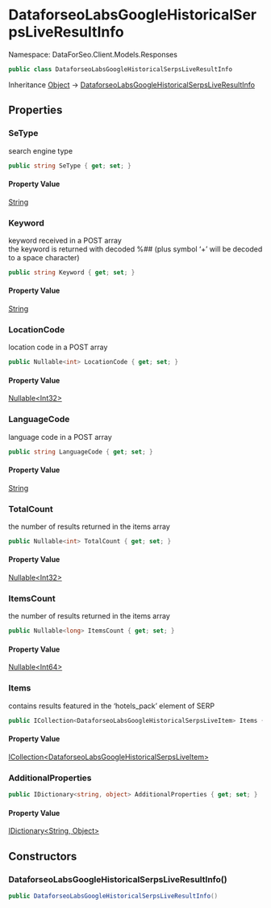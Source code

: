 # DataforseoLabsGoogleHistoricalSerpsLiveResultInfo

Namespace: DataForSeo.Client.Models.Responses

```csharp
public class DataforseoLabsGoogleHistoricalSerpsLiveResultInfo
```

Inheritance [Object](https://docs.microsoft.com/en-us/dotnet/api/system.object) → [DataforseoLabsGoogleHistoricalSerpsLiveResultInfo](./dataforseo.client.models.responses.dataforseolabsgooglehistoricalserpsliveresultinfo.md)

## Properties

### **SeType**

search engine type

```csharp
public string SeType { get; set; }
```

#### Property Value

[String](https://docs.microsoft.com/en-us/dotnet/api/system.string)<br>

### **Keyword**

keyword received in a POST array
 <br>the keyword is returned with decoded %## (plus symbol ‘+’ will be decoded to a space character)

```csharp
public string Keyword { get; set; }
```

#### Property Value

[String](https://docs.microsoft.com/en-us/dotnet/api/system.string)<br>

### **LocationCode**

location code in a POST array

```csharp
public Nullable<int> LocationCode { get; set; }
```

#### Property Value

[Nullable&lt;Int32&gt;](https://docs.microsoft.com/en-us/dotnet/api/system.nullable-1)<br>

### **LanguageCode**

language code in a POST array

```csharp
public string LanguageCode { get; set; }
```

#### Property Value

[String](https://docs.microsoft.com/en-us/dotnet/api/system.string)<br>

### **TotalCount**

the number of results returned in the items array

```csharp
public Nullable<int> TotalCount { get; set; }
```

#### Property Value

[Nullable&lt;Int32&gt;](https://docs.microsoft.com/en-us/dotnet/api/system.nullable-1)<br>

### **ItemsCount**

the number of results returned in the items array

```csharp
public Nullable<long> ItemsCount { get; set; }
```

#### Property Value

[Nullable&lt;Int64&gt;](https://docs.microsoft.com/en-us/dotnet/api/system.nullable-1)<br>

### **Items**

contains results featured in the ‘hotels_pack’ element of SERP

```csharp
public ICollection<DataforseoLabsGoogleHistoricalSerpsLiveItem> Items { get; set; }
```

#### Property Value

[ICollection&lt;DataforseoLabsGoogleHistoricalSerpsLiveItem&gt;](./dataforseo.client.models.dataforseolabsgooglehistoricalserpsliveitem.md)<br>

### **AdditionalProperties**

```csharp
public IDictionary<string, object> AdditionalProperties { get; set; }
```

#### Property Value

[IDictionary&lt;String, Object&gt;](https://docs.microsoft.com/en-us/dotnet/api/system.collections.generic.idictionary-2)<br>

## Constructors

### **DataforseoLabsGoogleHistoricalSerpsLiveResultInfo()**

```csharp
public DataforseoLabsGoogleHistoricalSerpsLiveResultInfo()
```
